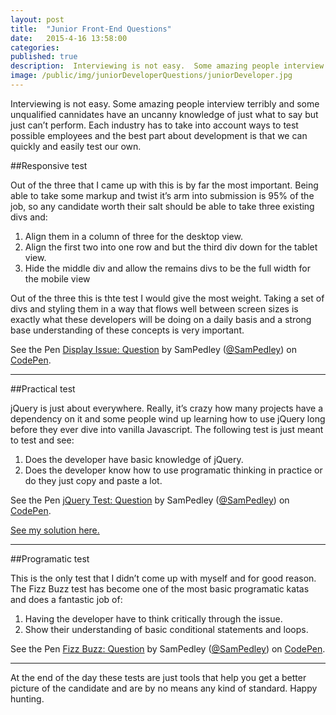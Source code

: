 ```yaml
---
layout: post
title:  "Junior Front-End Questions"
date:   2015-4-16 13:58:00
categories: 
published: true
description:  Interviewing is not easy.  Some amazing people interview terribly and some unqualified cannidates have an uncanny knowledge of just what to say but just can’t perform.  Each industry has...
image: /public/img/juniorDeveloperQuestions/juniorDeveloper.jpg
---
```


Interviewing is not easy.  Some amazing people interview terribly and some unqualified cannidates have an uncanny knowledge of just what to say but just can’t perform.  Each industry has to take into account ways to test possible employees and the best part about development is that we can quickly and easily test our own. 


##Responsive test

Out of the three that I came up with this is by far the most important. Being able to take some markup and twist it’s arm into submission is 95% of the job, so any candidate worth their salt should be able to take three existing divs and:
1. Align them in a column of three for the desktop view.
2. Align the first two into one row and but the third div down for the tablet view.
3. Hide the middle div and allow the remains divs to be the full width for the mobile view

Out of the three this is thte test I would give the most weight. Taking a set of divs and styling them in a way that flows well between screen sizes is exactly what these developers will be doing on a daily basis and a strong base understanding of these concepts is very important. 

<p data-height="500" data-theme-id="0" data-slug-hash="VYNeOO" data-default-tab="result" data-user="SamPedley" class='codepen'>See the Pen <a href='http://codepen.io/SamPedley/pen/VYNeOO/'>Display Issue: Question</a> by SamPedley (<a href='http://codepen.io/SamPedley'>@SamPedley</a>) on <a href='http://codepen.io'>CodePen</a>.</p>
<script async src="//assets.codepen.io/assets/embed/ei.js"></script>


------------

##Practical test

jQuery is just about everywhere.  Really, it’s crazy how many projects have a dependency on it and some people wind up learning how to use jQuery long before they ever dive into vanilla Javascript. The following test is just meant to test and see:
1. Does the developer have basic knowledge of jQuery.
2. Does the developer know how to use programatic thinking in practice or do they just copy and paste a lot.

<p data-height="500" data-theme-id="0" data-slug-hash="MYRyBP" data-default-tab="result" data-user="SamPedley" class='codepen'>See the Pen <a href='http://codepen.io/SamPedley/pen/MYRyBP/'>jQuery Test: Question</a> by SamPedley (<a href='http://codepen.io/SamPedley'>@SamPedley</a>) on <a href='http://codepen.io'>CodePen</a>.</p>
<script async src="//assets.codepen.io/assets/embed/ei.js"></script>


[See my solution here.](http://codepen.io/SamPedley/pen/wBLjBx)


------------

##Programatic test

This is the only test that I didn’t come up with myself and for good reason.  The Fizz Buzz test has become one of the most basic programatic katas and does a fantastic job of:
1. Having the developer have to think critically through the issue.
2. Show their understanding of basic conditional statements and loops.

<p data-height="500" data-theme-id="0" data-slug-hash="ZYZQPv" data-default-tab="result" data-user="SamPedley" class='codepen'>See the Pen <a href='http://codepen.io/SamPedley/pen/ZYZQPv/'>Fizz Buzz: Question</a> by SamPedley (<a href='http://codepen.io/SamPedley'>@SamPedley</a>) on <a href='http://codepen.io'>CodePen</a>.</p>
<script async src="//assets.codepen.io/assets/embed/ei.js"></script>

------------

At the end of the day these tests are just tools that help you get a better picture of the candidate and are by no means any kind of standard.  Happy hunting.